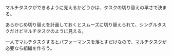 マルチタスクができるように見えるかどうかは、タスクの切り替えの早さで決まる。

あらかじめ切り替えを計画しておくとスムーズに切り替えられて、シングルタスクだけどマルチタスクのように見える。

一人でマルチタスクするとパフォーマンスを落とすだけなので、マルチタスクが必要なら組織を作ろう。
